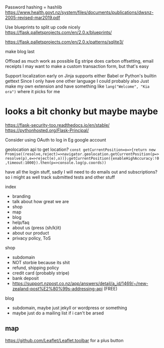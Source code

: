 Password hashing = hashlib
https://www.health.govt.nz/system/files/documents/publications/dwsnz-2005-revised-mar2019.pdf

Use blueprints to split up code nicely
https://flask.palletsprojects.com/en/2.0.x/blueprints/

https://flask.palletsprojects.com/en/2.0.x/patterns/sqlite3/

make blog last

Offload as much work as possible
Eg stripe does carbon offsetting, email receipts
I may want to make a custom transaction form, but that's easy

Support localization early on
Jinja supports either Babel or Python's builtin gettext
Since I only have one other language I could probably also
Just make my own extension and have something like `lang("Welcome", "Kia ora")` where it picks for me

# looks a bit chonky but maybe maybe
https://flask-security-too.readthedocs.io/en/stable/
https://pythonhosted.org/Flask-Principal/

Consider using OAuth to log in
Eg google account


geolocation api to get location?
`const getCurrentPosition=o=>{return new Promise((resolve,reject)=>navigator.geolocation.getCurrentPosition(p=>resolve(p),e=>reject(e),o))};getCurrentPosition({enableHighAccuracy:!0,timeout:1000}).then(p=>console.log(p.coords))`

have all the login stuff, sadly
I will need to do emails out and subscriptions?
so i might as well track submitted tests and other stuff


index
- branding
- talk about how great we are
- shop
- map
- blog
- help/faq
- about us (press (sh/k)it)
- about our product
- privacy policy, ToS

shop
- subdomain
- NOT storbie because its shit
- refund, shipping policy
- credit card (probably stripe)
- bank deposit
- https://support.nzpost.co.nz/app/answers/detail/a_id/1469/~/new-zealand-post%E2%80%99s-addressing-api (FREE)

blog
- subdomain, maybe just jekyll or wordpress or something
- maybe just do a mailing list if i can't be arsed

map
- 


https://github.com/Leaflet/Leaflet.toolbar
for a plus button
